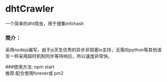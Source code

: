 # dhtCrawler
一个简单的dht爬虫，用于搜集infohash

### 简介：
采用nodejs编写，由于js天生优秀的异步非阻塞io支持，无需向python等其他语言一样采用超时机制同步等待响应，所以速度非常快。

###使用方法:
npm start  
推荐:配合使用forever或 pm2

